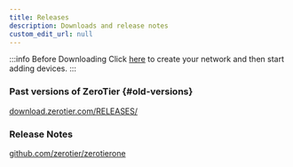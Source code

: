 ```yaml
---
title: Releases
description: Downloads and release notes
custom_edit_url: null
---
```


:::info Before Downloading
Click [here](/start/) to create your network and then start adding devices.
:::


### Past versions of ZeroTier {#old-versions}

[download.zerotier.com/RELEASES/](http://download.zerotier.com/RELEASES/)

### Release Notes

[github.com/zerotier/zerotierone](https://github.com/zerotier/ZeroTierOne/blob/dev/RELEASE-NOTES.md)